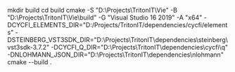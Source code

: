 mkdir build
cd build
cmake -S "D:\Projects\TritonIT\Vie" -B "D:\Projects\TritonIT\Vie\build" -G "Visual Studio 16 2019" -A "x64" -DCYCFI_ELEMENTS_DIR="D:/Projects/TritonIT/dependencies/cycfi/elements" -DSTEINBERG_VST3SDK_DIR="D:\Projects\TritonIT\dependencies\steinberg\vst3sdk-3.7.2" -DCYCFI_Q_DIR="D:\Projects\TritonIT\dependencies\cycfi\q" -DNLOHMANN_JSON_DIR="D:\Projects\TritonIT\dependencies\nlohmann"
cmake --build .